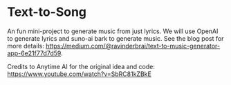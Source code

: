 # Text-to-Song

An fun mini-project to generate music from just lyrics. We will use OpenAI to generate lyrics and suno-ai bark to generate music. See the blog post for more details: https://medium.com/@ravinderbrai/text-to-music-generator-app-6e21f77d7d59.

Credits to Anytime AI for the original idea and code: https://www.youtube.com/watch?v=SbRC81kZBkE
